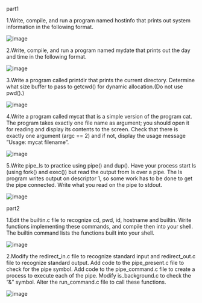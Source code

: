 part1

1.Write, compile, and run a program named hostinfo that prints out system information in the following format.

![image](https://user-images.githubusercontent.com/72913466/209782013-0ec4c1f6-0962-4fdd-be62-cac54e0b504c.png)

2.Write, compile, and run a program named mydate that prints out the day and time in the following format.

![image](https://user-images.githubusercontent.com/72913466/209782083-91ac9fd8-c06c-4089-9564-b2bfe3c1fadf.png)

3.Write a program called printdir that prints the current directory. Determine what size buffer to pass to getcwd() for dynamic allocation.(Do not use pwd().)

![image](https://user-images.githubusercontent.com/72913466/209782139-543d5207-2a19-4974-a31e-195d96fde850.png)

4.Write a program called mycat that is a simple version of the program cat. The program takes exactly one file name as argument; 
you should open it for reading and display its contents to the screen. Check that there is exactly one argument (argc == 2) and if not, 
display the usage message ”Usage: mycat filename”.

![image](https://user-images.githubusercontent.com/72913466/209782259-50351695-d36c-44e0-aa89-c223ebc215ba.png)

5.Write pipe_ls to practice using pipe() and dup(). Have your process start ls (using fork() and exec()) but read the output from ls over a pipe. 
The ls program writes output on descriptor 1, so some work has to be done to get the pipe connected. Write what you read on the pipe to stdout.

![image](https://user-images.githubusercontent.com/72913466/209782355-1144277e-d03f-4e4c-83f3-3c79be3fbdc2.png)

part2

1.Edit the builtin.c file to recognize cd, pwd, id, hostname and builtin. Write functions implementing these commands, 
and compile then into your shell. The builtin command lists the functions built into your shell.

![image](https://user-images.githubusercontent.com/72913466/209782684-8c2852e5-b14e-4b19-973d-26cc9b7fe45f.png)

2.Modify the redirect_in.c file to recognize standard input and redirect_out.c file to recognize standard output. Add code to the pipe_present.c file to check for the pipe symbol. Add code to the pipe_command.c file to create a process to execute each of the pipe. Modify is_background.c to check the “&” symbol. Alter the run_command.c file to call these functions.

![image](https://user-images.githubusercontent.com/72913466/209783079-fe00dd43-d128-42d8-bde3-b55e9aa94537.png)

